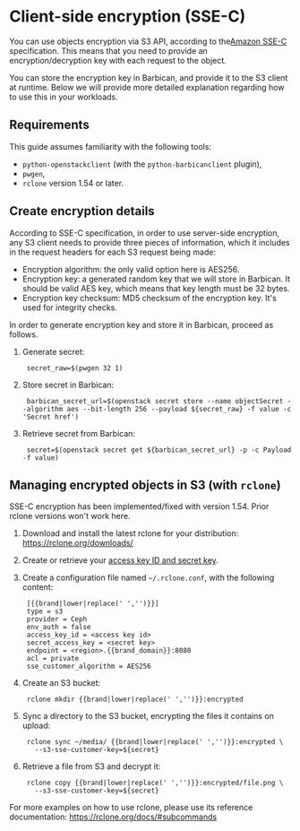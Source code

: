 # Client-side encryption (SSE-C)

You can use objects encryption via S3 API, according to the[Amazon
SSE-C](https://docs.aws.amazon.com/AmazonS3/latest/dev/ServerSideEncryptionCustomerKeys.html)
specification. This means that you need to provide an encryption/decryption key
with each request to the object.

You can store the encryption key in Barbican, and provide it to the S3
client at runtime. Below we will provide more detailed explanation
regarding how to use this in your workloads.


## Requirements

This guide assumes familiarity with the following tools:

* `python-openstackclient` (with the `python-barbicanclient` plugin),
* `pwgen`,
* `rclone` version 1.54 or later.


## Create encryption details

According to SSE-C specification, in order to use server-side
encryption, any S3 client needs to provide three pieces of
information, which it includes in the request headers for each S3
request being made:

* Encryption algorithm: the only valid option here is AES256.
* Encryption key: a generated random key that we will store in
  Barbican. It should be valid AES key, which means that key length
  must be 32 bytes.
* Encryption key checksum: MD5 checksum of the encryption key. It's
  used for integrity checks.

In order to generate encryption key and store it in Barbican, proceed
as follows.

1. Generate secret:

        secret_raw=$(pwgen 32 1)

2. Store secret in Barbican:

        barbican_secret_url=$(openstack secret store --name objectSecret --algorithm aes --bit-length 256 --payload ${secret_raw} -f value -c 'Secret href')

3. Retrieve secret from Barbican:

        secret=$(openstack secret get ${barbican_secret_url} -p -c Payload -f value)


## Managing encrypted objects in S3 (with `rclone`)

SSE-C encryption has been implemented/fixed with version 1.54. Prior
rclone versions won't work here.

1. Download and install the latest rclone for your distribution:
   <https://rclone.org/downloads/>
2. Create or retrieve your [access key ID and secret
   key](credentials.md).
3. Create a configuration file named `~/.rclone.conf`, with the
   following content:

        [{{brand|lower|replace(' ','')}}]
        type = s3
        provider = Ceph
        env_auth = false
        access_key_id = <access key id>
        secret_access_key = <secret key>
        endpoint = <region>.{{brand_domain}}:8080
        acl = private
        sse_customer_algorithm = AES256

4. Create an S3 bucket:

        rclone mkdir {{brand|lower|replace(' ','')}}:encrypted

5. Sync a directory to the S3 bucket, encrypting the files it
   contains on upload:

        rclone sync ~/media/ {{brand|lower|replace(' ','')}}:encrypted \
          --s3-sse-customer-key=${secret}

6. Retrieve a file from S3 and decrypt it:

        rclone copy {{brand|lower|replace(' ','')}}:encrypted/file.png \
          --s3-sse-customer-key=${secret}


For more examples on how to use rclone, please use its reference
documentation: <https://rclone.org/docs/#subcommands>

